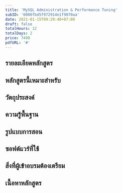 ```yaml
---
title: 'MySQL Administration & Performance Tuning'
subID: '6000fbd5f972914e1f9070aa' 
date: 2021-01-15T09:29:40+07:00
draft: false
totalHours: 12
totalDays: 2
price: 7490
pdfURL: '#'
---
```


## รายละเอียดหลักสูตร


## หลักสูตรนี้เหมาะสำหรับ


## วัตถุประสงค์


## ความรู้พื้นฐาน

## รูปแบบการสอน


## ซอฟต์แวร์ที่ใช้


## สิ่งที่ผู้เข้าอบรมต้องเตรียม


## เนื้อหาหลักสูตร

      
      

